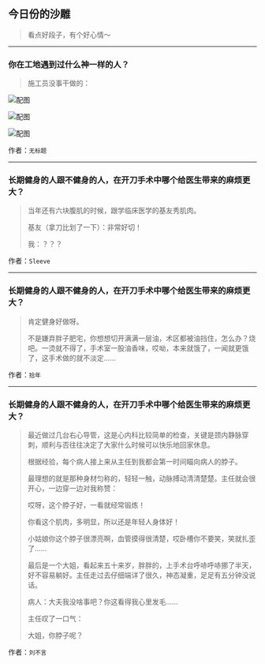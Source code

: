 ## 今日份的沙雕

> 看点好段子，有个好心情～


 
---

### 你在工地遇到过什么神一样的人？

> 施工员没事干做的：



![配图](http://pic4.zhimg.com/70/v2-0846ebcae8901238c0e18d5838689a5f_b.jpg)



![配图](http://pic2.zhimg.com/70/v2-5c54cee17e49f5110a1b9df8292d5cd1_b.jpg)



![配图](http://pic3.zhimg.com/70/v2-bff1db94ce0a96c0de9d135ccbbf64e6_b.jpg)


作者：`无标题`

---

### 长期健身的人跟不健身的人，在开刀手术中哪个给医生带来的麻烦更大？

> 当年还有六块腹肌的时候，跟学临床医学的基友秀肌肉。
> 
> 基友（拿刀比划了一下）：非常好切！
> 
> 我：？？？


作者：`Sleeve`

---

### 长期健身的人跟不健身的人，在开刀手术中哪个给医生带来的麻烦更大？

> 肯定健身好做呀。
> 
> 不是嫌弃胖子肥宅，你想想切开满满一层油，术区都被油挡住，怎么办？烧吧。一烫就不得了，手术室一股油香味，哎呦，本来就饿了，一闻就更饿了，这手术做的就不淡定……


作者：`拾年`

---

### 长期健身的人跟不健身的人，在开刀手术中哪个给医生带来的麻烦更大？

> 最近做过几台右心导管，这是心内科比较简单的检查，关键是颈内静脉穿刺，顺利与否往往决定了大家什么时候可以快乐地回家休息。
> 
> 根据经验，每个病人接上来从主任到我都会第一时间瞄向病人的脖子。
> 
> 最理想的就是那种身材匀称的，轻轻一触，动脉搏动清清楚楚。主任就会很开心，一边穿一边对我称赞：
> 
> 哎呀，这个脖子好，一看就经常锻炼！
> 
> 你看这个肌肉，多明显，所以还是年轻人身体好！
> 
> 小姑娘你这个脖子很漂亮啊，血管摸得很清楚，哎卧槽你不要笑，笑就扎歪了......
> 
> 最后是一个大姐，看起来五十来岁，胖胖的，上手术台呼哧呼哧挪了半天，好不容易躺好。主任走过去仔细端详了很久，神态凝重，足足有五分钟没说话。
> 
> 病人：大夫我没啥事吧？你这看得我心里发毛……
> 
> 主任叹了一口气：
> 
> 大姐，你脖子呢？


作者：`刘不言`